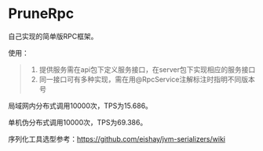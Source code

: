# PruneRpc

自己实现的简单版RPC框架。

使用：

> 1. 提供服务需在api包下定义服务接口，在server包下实现相应的服务接口
> 2. 同一接口可有多种实现，需在用@RpcService注解标注时指明不同版本号

局域网内分布式调用10000次，TPS为15.686。

单机伪分布式调用10000次，TPS为69.386。

序列化工具选型参考：https://github.com/eishay/jvm-serializers/wiki